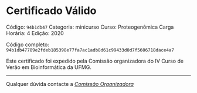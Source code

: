 # Certificado Válido

Código: `94b1db47`
Categoria: minicurso
Curso: Proteogenômica
Carga Horária: 4
Edição: 2020


Código completo: `94b1db47789e2fdeb185398e77fa7ac1adb8d61c99433d0d7f5606718dace4a7`


Este certificado foi expedido pela Comissão organizadora do IV Curso de Verão em Bioinformática da UFMG.

----

Qualquer dúvida contacte a [_Comissão Organizadora_](<mailto:cursobioinfoufmg@gmail.com$subject=[Certificados]>)

